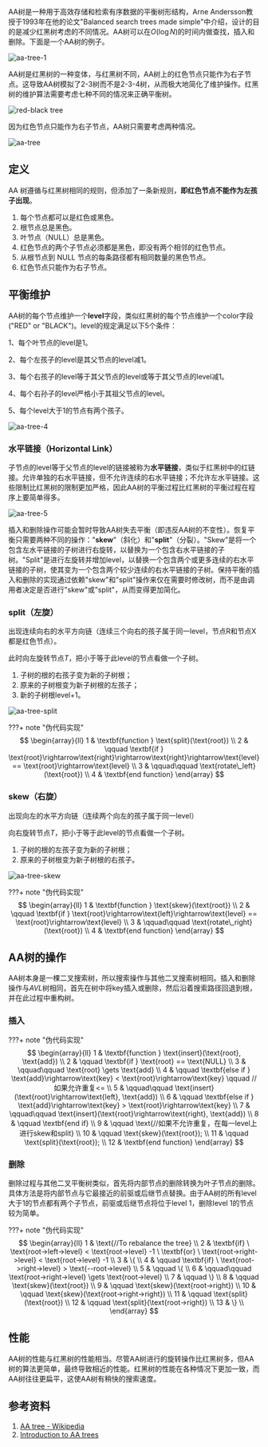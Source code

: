 AA树是一种用于高效存储和检索有序数据的平衡树形结构，Arne Andersson教授于1993年在他的论文"Balanced search trees made simple"中介绍，设计的目的是减少红黑树考虑的不同情况。AA树可以在$O(\log N)$的时间内做查找，插入和删除。下面是一个AA树的例子。

![aa-tree-1](images/aa-tree-1.jpg)

AA树是红黑树的一种变体，与红黑树不同，AA树上的红色节点只能作为右子节点。这导致AA树模拟了2-3树而不是2-3-4树，从而极大地简化了维护操作。红黑树的维护算法需要考虑七种不同的情况来正确平衡树。

![red-black tree](images/aa-tree-2.svg)

因为红色节点只能作为右子节点，AA树只需要考虑两种情况。

![aa-tree](images/aa-tree-3.svg)

## 定义

AA 树遵循与红黑树相同的规则，但添加了一条新规则，**即红色节点不能作为左孩子出现**。

1. 每个节点都可以是红色或黑色。
2. 根节点总是黑色。
3. 叶节点（NULL）总是黑色。
4. 红色节点的两个子节点必须都是黑色，即没有两个相邻的红色节点。
5. 从根节点到 NULL 节点的每条路径都有相同数量的黑色节点。
6. 红色节点只能作为右子节点。

## 平衡维护

AA树的每个节点维护一个**level**字段，类似红黑树的每个节点维护一个color字段 ("RED" or "BLACK")。level的规定满足以下5个条件：

1、每个叶节点的level是1。

2、每个左孩子的level是其父节点的level减1。

3、每个右孩子的level等于其父节点的level或等于其父节点的level减1。

4、每个右孙子的level严格小于其祖父节点的level。

5、每个level大于1的节点有两个孩子。

![aa-tree-4](images/aa-tree-4.jpg)

### 水平链接（Horizontal Link）

子节点的level等于父节点的level的链接被称为**水平链接**，类似于红黑树中的红链接。允许单独的右水平链接，但不允许连续的右水平链接；不允许左水平链接。这些限制比红黑树的限制更加严格，因此AA树的平衡过程比红黑树的平衡过程在程序上要简单得多。

![aa-tree-5](images/aa-tree-5.jpg)

插入和删除操作可能会暂时导致AA树失去平衡（即违反AA树的不变性）。恢复平衡只需要两种不同的操作："**skew**"（斜化）和"**split**"（分裂）。"Skew"是将一个包含左水平链接的子树进行右旋转，以替换为一个包含右水平链接的子树。"Split"是进行左旋转并增加level，以替换一个包含两个或更多连续的右水平链接的子树，使其变为一个包含两个较少连续的右水平链接的子树。保持平衡的插入和删除的实现通过依赖"skew"和"split"操作来仅在需要时修改树，而不是由调用者决定是否进行"skew"或"split"，从而变得更加简化。

### split（左旋）

出现连续向右的水平方向链（连续三个向右的孩子属于同一level，节点R和节点X都是红色节点）。

此时向左旋转节点*T*，把小于等于此level的节点看做一个子树。

1. 子树的根的右孩子变为新的子树根；
2. 原来的子树根变为新子树根的左孩子；
3. 新的子树根level+1。

![aa-tree-split](images/aa-tree-split.svg)

???+ note "伪代码实现"
    $$
    \begin{array}{ll}
    1 & \textbf{function } \text{split}(\text{root}) \\
    2 & \qquad \textbf{if } \text{root}\rightarrow\text{right}\rightarrow\text{right}\rightarrow\text{level} == \text{root}\rightarrow\text{level} \\
    3 & \qquad\qquad \text{rotate\_left}(\text{root}) \\
    4 & \textbf{end function}
    \end{array}
    $$

### skew（右旋）

出现向左的水平方向链（连续两个向左的孩子属于同一level）

向右旋转节点*T*，把小于等于此level的节点看做一个子树。

1. 子树的根的左孩子变为新的子树根；
2. 原来的子树根变为新子树根的右孩子。

![aa-tree-skew](images/aa-tree-skew.svg)

???+ note "伪代码实现"
    $$
    \begin{array}{ll}
    1 & \textbf{function } \text{skew}(\text{root}) \\
    2 & \qquad \textbf{if } \text{root}\rightarrow\text{left}\rightarrow\text{level} == \text{root}\rightarrow\text{level} \\
    3 & \qquad\qquad \text{rotate\_right}(\text{root}) \\
    4 & \textbf{end function}
    \end{array}
    $$

## AA树的操作

AA树本身是一棵二叉搜索树，所以搜索操作与其他二叉搜索树相同。插入和删除操作与*AVL*树相同，首先在树中将key插入或删除，然后沿着搜索路径回退到根，并在此过程中重构树。

### 插入

???+ note "伪代码实现"
$$
    \begin{array}{ll}
    1 & \textbf{function } \text{insert}(\text{root}, \text{add}) \\
    2 & \qquad \textbf{if } \text{root} == \text{NULL} \\
    3 & \qquad\qquad \text{root} \gets \text{add} \\
    4 & \qquad \textbf{else if } \text{add}\rightarrow\text{key} < \text{root}\rightarrow\text{key} \qquad //如果允许重复<= \\ 
    5 & \qquad\qquad \text{insert}(\text{root}\rightarrow\text{left}, \text{add}) \\
    6 & \qquad \textbf{else if } \text{add}\rightarrow\text{key} > \text{root}\rightarrow\text{key} \\
    7 & \qquad\qquad \text{insert}(\text{root}\rightarrow\text{right}, \text{add}) \\
    8 & \qquad \textbf{end if} \\
    9 & \qquad \text{//如果不允许重复，在每一level上进行skew和split} \\
    10 & \qquad \text{skew}(\text{root}); \\
    11 & \qquad \text{split}(\text{root}); \\
    12 & \textbf{end function}
    \end{array}
$$

### 删除

删除过程与其他二叉平衡树类似，首先将内部节点的删除转换为叶子节点的删除。具体方法是将内部节点与它最接近的前驱或后继节点替换。由于AA树的所有level大于1的节点都有两个子节点，前驱或后继节点将位于level 1，删除level 1的节点较为简单。

???+ note "伪代码实现"
$$
    \begin{array}{ll}
    1 &  \text{//To rebalance the tree} \\
    2 &  \textbf{if} \ \text{root->left->level} < \text{root->level} -1 \ \textbf{or} \ \text{root->right->level} < \text{root->level} -1 \\
    3 &  \{ \\
    4 & \qquad \textbf{if} \ \text{root->right->level} > \text{--root->level} \\
    5 & \qquad \{ \\
    6 & \qquad\qquad \text{root->right->level} \gets \text{root->level} \\
    7 & \qquad \} \\
    8 & \qquad \text{skew}(\text{root}) \\
    9 & \qquad \text{skew}(\text{root->right}) \\
    10 & \qquad \text{skew}(\text{root->right->right}) \\
    11 & \qquad \text{split}(\text{root}) \\
    12 & \qquad \text{split}(\text{root->right}) \\
    13 &  \} \\
    \end{array}
$$


## 性能

AA树的性能与红黑树的性能相当。尽管AA树进行的旋转操作比红黑树多，但AA树的算法更简单，最终导致相近的性能。红黑树的性能在各种情况下更加一致，而AA树往往更扁平，这使AA树有稍快的搜索速度。

## 参考资料

1. [AA tree - Wikipedia](https://en.wikipedia.org/wiki/AA_tree)
2. [Introduction to AA trees](https://iq.opengenus.org/aa-trees/)


